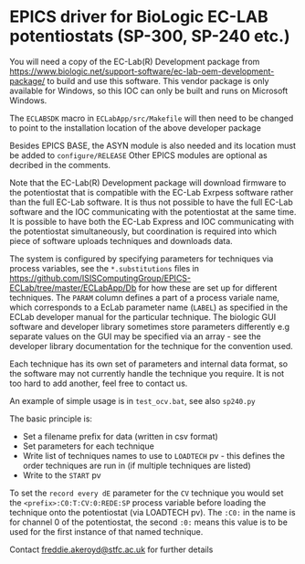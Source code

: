 # EPICS driver for BioLogic EC-LAB potentiostats (SP-300, SP-240 etc.)

You will need a copy of the EC-Lab(R) Development package from https://www.biologic.net/support-software/ec-lab-oem-development-package/ to build and use this software.
This vendor package is only available for Windows, so this IOC can only be built and runs on Microsoft Windows.

The `ECLABSDK` macro in `ECLabApp/src/Makefile` will then need to be changed to point to the installation location of the above developer package

Besides EPICS BASE, the ASYN module is also needed and its location must be added to `configure/RELEASE`
Other EPICS modules are optional as decribed in the comments.

Note that the EC-Lab(R) Development package will download firmware to the potentiostat that is compatible with the EC-Lab Exrpess software rather than the
full EC-Lab software. It is thus not possible to have the full EC-Lab software and the IOC communicating with the potentiostat at the same time. It is possible
to have both the EC-Lab Express and IOC communicating with the potentiostat simultaneously, but coordination is required into which piece of software uploads
techniques and downloads data.

The system is configured by specifying parameters for techniques via process variables, see the `*.substitutions` files in https://github.com/ISISComputingGroup/EPICS-ECLab/tree/master/ECLabApp/Db
for how these are set up for different techniques. The `PARAM` column defines a part of a process variale name, which corresponds to a EcLab parameter name (`LABEL`) as specified in the
ECLab developer manual for the particular technique. The biologic GUI software and developer library sometimes store parameters differently e.g separate values on the GUI may
be specified via an array - see the developer library documentation for the technique for the convention used.

Each technique has its own set of parameters and internal data format, so the software may not currently handle the technique you require. It is not too hard to add another, feel
free to contact us.    

An example of simple usage is in `test_ocv.bat`, see also `sp240.py`

The basic principle is:

- Set a filename prefix for data (written in csv format)
- Set parameters for each technique
- Write list of techniques names to use to `LOADTECH` pv - this defines the order techniques are run in (if multiple techniques are listed)
- Write to the `START` pv

To set the `record every dE` parameter for the `CV` technique you would set the `<prefix>:C0:T:CV:0:REDE:SP`
process variable before loading the technique onto the potentiostat (via LOADTECH pv). The `:C0:` in the name is for channel 0 of the potentiostat,
the second `:0:` means this value is to be used for the first instance of that named technique.

Contact freddie.akeroyd@stfc.ac.uk for further details

